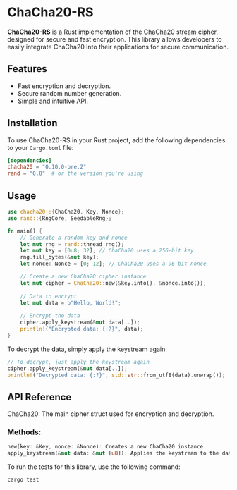 # ChaCha20-RS

**ChaCha20-RS** is a Rust implementation of the ChaCha20 stream cipher, designed for secure and fast encryption. This library allows developers to easily integrate ChaCha20 into their applications for secure communication.

## Features
- Fast encryption and decryption.
- Secure random number generation.
- Simple and intuitive API.

## Installation
To use ChaCha20-RS in your Rust project, add the following dependencies to your `Cargo.toml` file:

```toml
[dependencies]
chacha20 = "0.10.0-pre.2"
rand = "0.8"  # or the version you're using
```


## Usage
```rust
use chacha20::{ChaCha20, Key, Nonce};
use rand::{RngCore, SeedableRng};

fn main() {
    // Generate a random key and nonce
    let mut rng = rand::thread_rng();
    let mut key = [0u8; 32]; // ChaCha20 uses a 256-bit key
    rng.fill_bytes(&mut key);
    let nonce: Nonce = [0; 12]; // ChaCha20 uses a 96-bit nonce

    // Create a new ChaCha20 cipher instance
    let mut cipher = ChaCha20::new(&key.into(), &nonce.into());
    
    // Data to encrypt
    let mut data = b"Hello, World!";
    
    // Encrypt the data
    cipher.apply_keystream(&mut data[..]);
    println!("Encrypted data: {:?}", data);
}
```
To decrypt the data, simply apply the keystream again:
```rust
// To decrypt, just apply the keystream again
cipher.apply_keystream(&mut data[..]);
println!("Decrypted data: {:?}", std::str::from_utf8(data).unwrap());
```

## API Reference

ChaCha20: The main cipher struct used for encryption and decryption.

### Methods:

```rust
new(key: &Key, nonce: &Nonce): Creates a new ChaCha20 instance.
apply_keystream(&mut data: &mut [u8]): Applies the keystream to the data for encryption or decryption.
```

To run the tests for this library, use the following command:

```rust
cargo test
```



